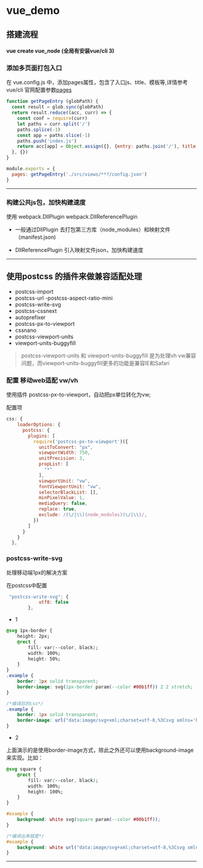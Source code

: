 # vue_demo

## 搭建流程

#### vue create vue_node (全局有安装vue/cli 3)

### 添加多页面打包入口
在 vue.config.js 中，添加pages属性，包含了入口js、title、模板等,详情参考vue/cli 官网配置参数[pages](https://cli.vuejs.org/zh/config/#pages)
```js
function getPageEntry (globPath) {
  const result = glob.sync(globPath)
  return result.reduce((acc, curr) => {
	const conf = require(curr)
	let paths = curr.split('/')
	paths.splice(-1)
	const app = paths.slice(-1)
	paths.push('index.js')
	return acc[app] = Object.assign({}, {entry: paths.join('/'), title: app, template: 'public/' + app + '.html'}, conf), acc
  }, {})
}

module.exports = {
  pages: getPageEntry('./src/views/**?/config.json')
}
```

-------

### 构建公共js包，加快构建速度
使用 webpack.DllPlugin  webpack.DllReferencePlugin

- 一般通过DllPlugin 去打包第三方库（node_modules）和映射文件（manifest.json)

- DllReferencePlugin 引入映射文件json，加快构建速度

-----------------------

## 使用postcss 的插件来做兼容适配处理
- postcss-import
- postcss-url
-postcss-aspect-ratio-mini
- postcss-write-svg
- postcss-cssnext
- autoprefixer
- postcss-px-to-viewport
- cssnano
- postcss-viewport-units
- viewport-units-buggyfill
> postcss-viewport-units 和 viewport-units-buggyfill 是为处理vh vw兼容问题，而viewport-units-buggyfill更多的功能是兼容IE和Safari

### 配置 移动web适配 vw/vh
使用插件 postcss-px-to-viewport，自动把px单位转化为vw;

配置项
```js
css: {
    loaderOptions: {
      postcss: {
        plugins: [
          require('postcss-px-to-viewport')({
			unitToConvert: "px",
			viewportWidth: 750,
			unitPrecision: 3,
			propList: [
			  "*"
			],
			viewportUnit: "vw",
			fontViewportUnit: "vw",
			selectorBlackList: [],
			minPixelValue: 1,
			mediaQuery: false,
			replace: true,
			exclude: /(\/|\\)(node_modules)(\/|\\)/,
		  })
		]
	  }
	}
  },
```

### postcss-write-svg
处理移动端1px的解决方案

在postcss中配置
```js
 "postcss-write-svg": {
            utf8: false
        },
```

* 1 
```css
@svg 1px-border {
    height: 2px;
    @rect {
        fill: var(--color, black);
        width: 100%;
        height: 50%;
    }
}
.example {
    border: 1px solid transparent;
    border-image: svg(1px-border param(--color #00b1ff)) 2 2 stretch;
}

/*编译后的css*/
.example {
    border: 1px solid transparent;
    border-image: url("data:image/svg+xml;charset=utf-8,%3Csvg xmlns='http://www.w3.org/2000/svg' height='2px'%3E%3Crect fill='%2300b1ff' width='100%25' height='50%25'/%3E%3C/svg%3E") 2 2 stretch;
}
```
* 2

上面演示的是使用border-image方式，除此之外还可以使用background-image来实现。比如：
```css
@svg square {
    @rect {
        fill: var(--color, black);
        width: 100%;
        height: 100%;
    }
}

#example {
    background: white svg(square param(--color #00b1ff));
}

/*编译出来就是*/
#example {
    background: white url("data:image/svg+xml;charset=utf-8,%3Csvg xmlns='http://www.w3.org/2000/svg'%3E%3Crect fill='%2300b1ff' width='100%25' height='100%25'/%3E%3C/svg%3E");
}
```

-----------------
















